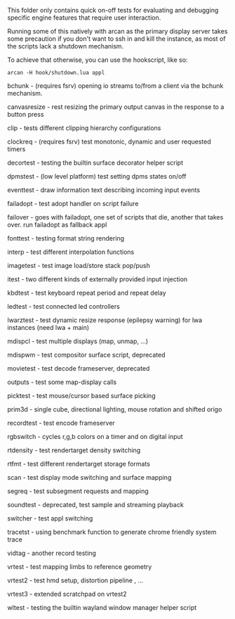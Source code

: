 This folder only contains quick on-off tests for evaluating and debugging
specific engine features that require user interaction.

Running some of this natively with arcan as the primary display server
takes some precaution if you don't want to ssh in and kill the instance,
as most of the scripts lack a shutdown mechanism.

To achieve that otherwise, you can use the hookscript, like so:

    arcan -H hook/shutdown.lua appl

bchunk - (requires fsrv) opening io streams to/from a client
         via the bchunk mechanism.

canvasresize - rest resizing the primary output canvas
               in the response to a button press

clip - tests different clipping hierarchy configurations

clockreq - (requires fsrv) test monotonic, dynamic and user
           requested timers

decortest - testing the builtin surface decorator helper script

dpmstest - (low level platform) test setting dpms states on/off

eventtest - draw information text describing incoming input events

failadopt - test adopt handler on script failure

failover - goes with failadopt, one set of scripts that die, another
           that takes over. run failadopt as fallback appl

fonttest - testing format string rendering

interp - test different interpolation functions

imagetest - test image load/store stack pop/push

itest - two different kinds of externally provided input injection

kbdtest - test keyboard repeat period and repeat delay

ledtest - test connected led controllers

lwarztest - test dynamic resize response (epilepsy warning)
            for lwa instances (need lwa + main)

mdispcl - test multiple displays (map, unmap, ...)

mdispwm - test compositor surface script, deprecated

movietest - test decode frameserver, deprecated

outputs - test some map-display calls

picktest - test mouse/cursor based surface picking

prim3d - single cube, directional lighting, mouse rotation and shifted origo

recordtest - test encode frameserver

rgbswitch - cycles r,g,b colors on a timer and on digital input

rtdensity - test rendertarget density switching

rtfmt - test different rendertarget storage formats

scan - test display mode switching and surface mapping

segreq - test subsegment requests and mapping

soundtest - deprecated, test sample and streaming playback

switcher - test appl switching

tracetst - using benchmark function to generate chrome friendly system trace

vidtag - another record testing

vrtest - test mapping limbs to reference geometry

vrtest2 - test hmd setup, distortion pipeline , ...

vrtest3 - extended scratchpad on vrtest2

wltest - testing the builtin wayland window manager helper script
